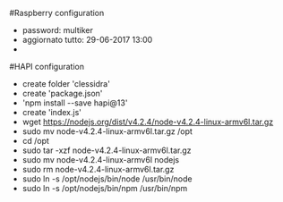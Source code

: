 #Raspberry configuration

- password: multiker
- aggiornato tutto: 29-06-2017 13:00
- 

#HAPI configuration
- create folder 'clessidra'
- create 'package.json'
- 'npm install --save hapi@13'
- create 'index.js'
- wget https://nodejs.org/dist/v4.2.4/node-v4.2.4-linux-armv6l.tar.gz
- sudo mv node-v4.2.4-linux-armv6l.tar.gz /opt
- cd /opt
- sudo tar -xzf node-v4.2.4-linux-armv6l.tar.gz
- sudo mv node-v4.2.4-linux-armv6l nodejs
- sudo rm node-v4.2.4-linux-armv6l.tar.gz
- sudo ln -s /opt/nodejs/bin/node /usr/bin/node
- sudo ln -s /opt/nodejs/bin/npm /usr/bin/npm
